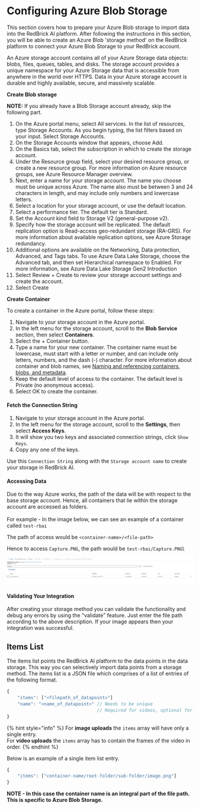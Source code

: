 # Configuring Azure Blob Storage

This section covers how to prepare your Azure Blob storage to import data into the RedBrick AI platform. After following the instructions in this section, you will be able to create an Azure Blob 'storage method' on the RedBrick platform to connect your Azure Blob Storage to your RedBrick account.

An Azure storage account contains all of your Azure Storage data objects: blobs, files, queues, tables, and disks. The storage account provides a unique namespace for your Azure Storage data that is accessible from anywhere in the world over HTTPS. Data in your Azure storage account is durable and highly available, secure, and massively scalable.

**Create Blob storage**

**NOTE:** If you already have a Blob Storage account already, skip the following part.

1. On the Azure portal menu, select All services. In the list of resources, type Storage Accounts. As you begin typing, the list filters based on your input. Select Storage Accounts.
2. On the Storage Accounts window that appears, choose Add.
3. On the Basics tab, select the subscription in which to create the storage account.
4. Under the Resource group field, select your desired resource group, or create a new resource group. For more information on Azure resource groups, see Azure Resource Manager overview.
5. Next, enter a name for your storage account. The name you choose must be unique across Azure. The name also must be between 3 and 24 characters in length, and may include only numbers and lowercase letters.
6. Select a location for your storage account, or use the default location.
7. Select a performance tier. The default tier is Standard.
8. Set the Account kind field to Storage V2 (general-purpose v2).
9. Specify how the storage account will be replicated. The default replication option is Read-access geo-redundant storage (RA-GRS). For more information about available replication options, see Azure Storage redundancy.
10. Additional options are available on the Networking, Data protection, Advanced, and Tags tabs. To use Azure Data Lake Storage, choose the Advanced tab, and then set Hierarchical namespace to Enabled. For more information, see Azure Data Lake Storage Gen2 Introduction
11. Select Review + Create to review your storage account settings and create the account.
12. Select Create

**Create Container**

To create a container in the Azure portal, follow these steps:

1. Navigate to your storage account in the Azure portal.
2. In the left menu for the storage account, scroll to the **Blob Service** section, then select **Containers**.
3. Select the + Container button.
4. Type a name for your new container. The container name must be lowercase, must start with a letter or number, and can include only letters, numbers, and the dash (-) character. For more information about container and blob names, see [Naming and referencing containers, blobs, and metadata](https://docs.microsoft.com/en-us/rest/api/storageservices/naming-and-referencing-containers--blobs--and-metadata).
5. Keep the default level of access to the container. The default level is Private (no anonymous access).
6. Select OK to create the container.

#### Fetch the Connection String

1. Navigate to your storage account in the Azure portal.
2. In the left menu for the storage account, scroll to the **Settings**, then select **Access Keys**.
3. It will show you two keys and associated connection strings, click `Show Keys`.
4. Copy any one of the keys.

Use this `Connection String`  along with the  `Storage account name`  to create your storage in RedBrick AI.

#### Accessing Data

Due to the way Azure works, the path of the data will be with respect to the base storage account. Hence, all containers that lie within the storage account are accessed as folders.\
\
For example - In the image below, we can see an example of a container called `test-rbai`

The path of access would be `<container-name>/<file-path>`

Hence to access `Capture.PNG`, the path would be `test-rbai/Capture.PNG`\


![Azure Example Container](../../.gitbook/assets/azure-capture.png)

#### Validating Your Integration

After creating your storage method you can validate the functionality and debug any errors by using the "validate" feature. Just enter the file path according to the above description. If your image appears then your integration was successful.

## Items List

The items list points the RedBrick AI platform to the data points in the data storage. This way you can selectively import data points from a storage method. The items list is a JSON file which comprises of a list of entries of the following format.

```javascript
{
    "items": ["<filepath_of_datapoint>"]
    "name": "<name_of_datapoint>" // Needs to be unique
                                  // Required for videos, optional for images
}
```

{% hint style="info" %}
For **image uploads** the `items` array will have only a single entry. \
For **video uploads** the `items` array has to contain the frames of the video in order. 
{% endhint %}

Below is an example of a single item list entry. 

```javascript
{
    "items": ["container-name/root-folder/sub-folder/image.png"]
}
```

**NOTE - In this case the container name is an integral part of the file path. This is specific to Azure Blob Storage.**
